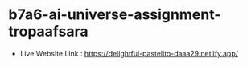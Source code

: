 # b7a6-ai-universe-assignment-tropaafsara
* Live Website Link : https://delightful-pastelito-daaa29.netlify.app/
